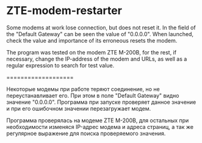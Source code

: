 ZTE-modem-restarter
===================

Some modems at work lose connection, but does not reset it. In the field of the "Default Gateway" can be seen the value of "0.0.0.0". 
When launched, check the value and importance of its erroneous resets the modem. 

The program was tested on the modem ZTE M-200B, for the rest, if necessary, change the IP-address of the modem and URLs, as well as a regular expression to search for test value.

===================

Некоторые модемы при работе теряют соединение, но не переустанавливает его. При этом в поле "Default Gateway" видно значение "0.0.0.0".
Программа при запуске проверяет данное значение и при его ошибочном значении перезагружает модем.

Программа проверялась на модеме ZTE M-200B, для остальных при необходимости изменяся IP-адрес модема и адреса страниц, а так же регулярное выражение для поиска проверяемого значения.

